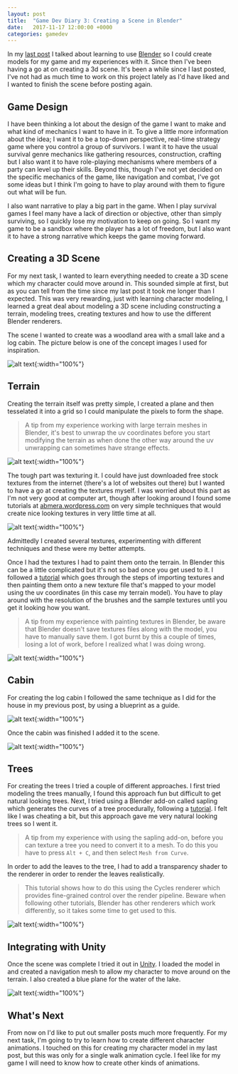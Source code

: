 ```yaml
---
layout: post
title:  "Game Dev Diary 3: Creating a Scene in Blender"
date:   2017-11-17 12:00:00 +0000
categories: gamedev
---
```


In my [last post][last-post] I talked about learning to use [Blender][blender-website] so I could create models for my game and my experiences with it. Since then I've been having a go at on creating a 3d scene. It's been a while since I last posted, I've not had as much time to work on this project lately as I'd have liked and I wanted to finish the scene before posting again.

## Game Design

I have been thinking a lot about the design of the game I want to make and what kind of mechanics I want to have in it. To give a little more information about the idea; I want it to be a top-down perspective, real-time strategy game where you control a group of survivors. I want it to have the usual survival genre mechanics like gathering resources, construction, crafting but I also want it to have role-playing mechanisms where members of a party can level up their skills. Beyond this, though I've not yet decided on the specific mechanics of the game, like navigation and combat, I've got some ideas but I think I'm going to have to play around with them to figure out what will be fun.

I also want narrative to play a big part in the game. When I play survival games I feel many have a lack of direction or objective, other than simply surviving, so I quickly lose my motivation to keep on going. So I want my game to be a sandbox where the player has a lot of freedom, but I also want it to have a strong narrative which keeps the game moving forward.

## Creating a 3D Scene

For my next task, I wanted to learn everything needed to create a 3D scene which my character could move around in. This sounded simple at first, but as you can tell from the time since my last post it took me longer than I expected. This was very rewarding, just with learning character modeling, I learned a great deal about modeling a 3D scene including constructing a terrain, modeling trees, creating textures and how to use the different Blender renderers.

The scene I wanted to create was a woodland area with a small lake and a log cabin. The picture below is one of the concept images I used for inspiration.

![alt text](https://github.com/AerialMantis/aerialmantis.github.io/raw/master/images/game-dev-diary-3/log-cabin.png "Log cabin reference image"){:width="100%"}

## Terrain

Creating the terrain itself was pretty simple, I created a plane and then tesselated it into a grid so I could manipulate the pixels to form the shape.

> A tip from my experience working with large terrain meshes in Blender, it's best to unwrap the uv coordinates before you start modifying the terrain as when done the other way around the uv unwrapping can sometimes have strange effects.

![alt text](https://github.com/AerialMantis/aerialmantis.github.io/raw/master/images/game-dev-diary-3/terrain-solid.png "Terrain in wireframe"){:width="100%"}

The tough part was texturing it. I could have just downloaded free stock textures from the internet (there's a lot of websites out there) but I wanted to have a go at creating the textures myself. I was worried about this part as I'm not very good at computer art, though after looking around I found some tutorials at [abmera.wordpress.com][abmera-tutorials] on very simple techniques that would create nice looking textures in very little time at all.

![alt text](https://github.com/AerialMantis/aerialmantis.github.io/raw/master/images/game-dev-diary-3/terrain-textures.png "Terrain textures"){:width="100%"}

Admittedly I created several textures, experimenting with different techniques and these were my better attempts.

Once I had the textures I had to paint them onto the terrain. In Blender this can be a little complicated but it's not so bad once you get used to it. I followed a [tutorial][painting-textures] which goes through the steps of importing textures and then painting them onto a new texture file that's mapped to your model using the uv coordinates (in this case my terrain model). You have to play around with the resolution of the brushes and the sample textures until you get it looking how you want.

> A tip from my experience with painting textures in Blender, be aware that Blender doesn't save textures files along with the model, you have to manually save them. I got burnt by this a couple of times, losing a lot of work, before I realized what I was doing wrong.

![alt text](https://github.com/AerialMantis/aerialmantis.github.io/raw/master/images/game-dev-diary-3/terrain-textured.png "Terrain textured"){:width="100%"}

## Cabin

For creating the log cabin I followed the same technique as I did for the house in my previous post, by using a blueprint as a guide.

![alt text](https://github.com/AerialMantis/aerialmantis.github.io/raw/master/images/game-dev-diary-3/log-cabin-blueprint.png "Terrain textured"){:width="100%"}

Once the cabin was finished I added it to the scene.

![alt text](https://github.com/AerialMantis/aerialmantis.github.io/raw/master/images/game-dev-diary-3/log-cabin-model.png "Terrain textured"){:width="100%"}

## Trees

For creating the trees I tried a couple of different approaches. I first tried modeling the trees manually, I found this approach fun but difficult to get natural looking trees. Next, I tried using a Blender add-on called sapling which generates the curves of a tree procedurally, following a [tutorial][creating-trees]. I felt like I was cheating a bit, but this approach gave me very natural looking trees so I went it.

> A tip from my experience with using the sapling add-on, before you can texture a tree you need to convert it to a mesh. To do this you have to press `Alt + C`, and then select `Mesh from Curve`.

In order to add the leaves to the tree, I had to add a transparency shader to the renderer in order to render the leaves realistically.

> This tutorial shows how to do this using the Cycles renderer which provides fine-grained control over the render pipeline. Beware when following other tutorials, Blender has other renderers which work differently, so it takes some time to get used to this.

![alt text](https://github.com/AerialMantis/aerialmantis.github.io/raw/master/images/game-dev-diary-3/finished-scene.png "Finished scene"){:width="100%"}

## Integrating with Unity

Once the scene was complete I tried it out in [Unity][unity-website]. I loaded the model in and created a navigation mesh to allow my character to move around on the terrain. I also created a blue plane for the water of the lake.

![alt text](https://github.com/AerialMantis/aerialmantis.github.io/raw/master/images/game-dev-diary-3/finished-scene-in-game.png "Finished scene"){:width="100%"}

## What's Next

From now on I'd like to put out smaller posts much more frequently. For my next task, I'm going to try to learn how to create different character animations. I touched on this for creating my character model in my last post, but this was only for a single walk animation cycle. I feel like for my game I will need to know how to create other kinds of animations.

[last-post]: http://www.aerialmantis.co.uk/blog/2017/04/16/game-dev-diary-2/
[unity-website]: https://unity3d.com/
[blender-website]: https://www.blender.org
[abmera-tutorials]: https://abmera.wordpress.com/2012/05/21/creating-nice-looking-game-textures-using-gimp/
[gimp]: https://www.gimp.org/
[painting-textures]: https://www.youtube.com/watch?v=xYVVhC60mz0
[creating-trees]: https://www.youtube.com/watch?v=rN2CYXVKH0s